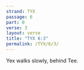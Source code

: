 ```yaml
---
strand: TYX
passage: 6
part: 0
verse: 3
layout: verse
title: "TYX 6:3"
permalink: /TYX/6/3/
---
```

Yex walks slowly, behind Tee.
